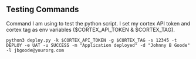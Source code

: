## Testing Commands

Command I am using to test the python script. I set my cortex API token and cortex tag as env variables ($CORTEX_API_TOKEN & $CORTEX_TAG).

```shell
python3 deploy.py -k $CORTEX_API_TOKEN -g $CORTEX_TAG -s 12345 -t DEPLOY -e UAT -u SUCCESS -m "Application deployed" -d "Johnny B Goode" -l jbgoode@yourorg.com
```